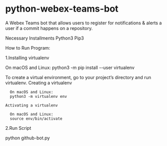 # python-webex-teams-bot
A Webex Teams bot that allows users to register for notifications &amp; alerts a user if a commit happens on a repository.

Necessary Installments 
Python3
Pip3

How to Run Program:

1.Installing virtualenv

  On macOS and Linux:
  python3 -m pip install --user virtualenv

  To create a virtual environment, go to your project’s directory and run virtualenv.
    Creating a virtualenv

      On macOS and Linux:
      python3 -m virtualenv env

    Activating a virtualenv

      On macOS and Linux:
      source env/bin/activate

2.Run Script 

python github-bot.py